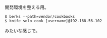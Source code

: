開発環境を整える用。

```
$ berks --path=vendor/cookbooks
$ knife solo cook [username]@192.168.56.102
```

みたいな感じで。
